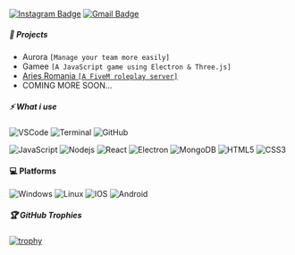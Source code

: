 [![Instagram Badge](https://img.shields.io/badge/-OxiJenuuu-purple?style=flat-square&logo=instagram&logoColor=white&link=https://instagram.com/kanna6501/)](https://instagram.com/oxijenuuu)
[![Gmail Badge](https://img.shields.io/badge/-albu.vlad@oxidev.ro-c14438?style=flat-square&logo=Gmail&logoColor=white&link=mailto:albu.vlad@oxidev.ro)](mailto:albu.vlad@oxidev.ro)

##### 🎯 Projects
- Aurora ``[Manage your team more easily]``
- Gamee ``[A JavaScript game using Electron & Three.js]``
- [Aries Romania ``[A FiveM roleplay server]``](https://github.com/aries-ro)
- COMING MORE SOON...

##### ⚡ What i use
![VSCode](https://img.shields.io/badge/-VSCode-181717?style=flat-square&logo=visualstudiocode)
![Terminal](https://img.shields.io/badge/-Terminal-181717?style=flat-square&logo=powershell)
![GitHub](https://img.shields.io/badge/-GitHub-181717?style=flat-square&logo=github)

![JavaScript](https://img.shields.io/badge/-JavaScript-black?style=flat-square&logo=javascript)
![Nodejs](https://img.shields.io/badge/-Nodejs-black?style=flat-square&logo=Node.js)
![React](https://img.shields.io/badge/-React-black?style=flat-square&logo=react)
![Electron](https://img.shields.io/badge/-Electron-black?style=flat-square&logo=electron)
![MongoDB](https://img.shields.io/badge/-MongoDB-black?style=flat-square&logo=mongodb)
![HTML5](https://img.shields.io/badge/-HTML5-E34F26?style=flat-square&logo=html5&logoColor=white)
![CSS3](https://img.shields.io/badge/-CSS3-1572B6?style=flat-square&logo=css3)

#### 💻 Platforms
![Windows](https://img.shields.io/badge/-Windows-181717?style=flat-square&logo=windows)
![Linux](https://img.shields.io/badge/-Linux-181717?style=flat-square&logo=Linux)
![IOS](https://img.shields.io/badge/-IOS-181717?style=flat-square&logo=apple)
![Android](https://img.shields.io/badge/-Android-181717?style=flat-square&logo=android)

##### 🏆 GitHub Trophies 
[![trophy](https://github-profile-trophy.vercel.app/?username=OxiJenuuu)](https://github.com/ryo-ma/github-profile-trophy)
